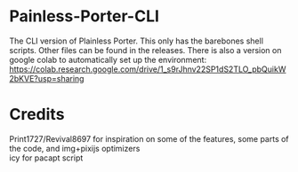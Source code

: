 # Painless-Porter-CLI
The CLI version of Plainless Porter. This only has the barebones shell scripts. Other files can be found in the releases. There is also a version on google colab to automatically set up the environment: https://colab.research.google.com/drive/1_s9rJhnv22SP1dS2TLO_pbQuikW2bKVE?usp=sharing
# Credits
Print1727/Revival8697 for inspiration on some of the features, some parts of the code, and img+pixijs optimizers<br>
icy for pacapt script
